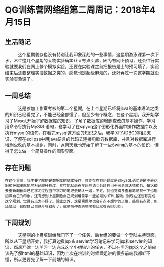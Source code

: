# QG训练营网络组第二周周记：2018年4月15日


## 生活随记

　　　这个星期貌似也没有特别让我印象深刻的一些事情，这星期游泳课第一次下水，不过这几个星期的大物实验确实让人有点头疼，因为有网上预习，还没进行实验就要我们在网上做个模拟实验，还要在实验课之前把报告是上的预习填了，实验结束后还要整理实验数据之类的，感觉也是超级麻烦的，还好再过一次这学期就没实验实验课了。

  
## 一周总结

　　　这是参加工作室考核的第二个星期，在上个星期已经将java的基本语法之类的知识已经看完了，不能已经全部懂了，但至少有个概念，在这个星期，我开始学习了Mysql,开始了解数据库的知识，了解了数据库的增删查改的基本操作，学习用命令行执行MySQL语句，也学习了在sqlyog这个图形化界面中操作数据库以及执行mysql的语句，在看完mysql这方面的知识之后，我学习了JDBC的相关知识，了解在eclipse中用java语言的代码去连接电脑的数据库，并且对数据库进行增删查改的基本操作，同时，这两天我也开始了解了一些Swing的基本的知识，懂得了怎么做一个简易操作的图形界面。


## 存在问题

 	在这个星期，我主要了解的是数据库的基本操作，可能存在的问题就是对MySQL语句还是不是达到那种直接就能写对的那种程度，有可能就是在写这些语句的过程当中总是漏这错那的，每次都要重新翻看自己在学习过程当中学习的笔记去确认一遍，不过，我也觉得多查看笔记找一下也能加深自己的印象，还有想到上星期给自己规划着要学一些前端的HTML基础，到现在还没有完成这个规划，觉得有点太不好了。除此之外，这星期偶尔也会有点不想学的厌倦，感觉有点累，但还是过一会给自己自我开导就好了，能够精神饱满继续看还没看完的知识。

## 下周规划

　　　这星期的小组培训给我们下了一个任务，后台组的要做一个登陆主持页面，所以从下星期开始，我打算边看jsp & servlet学习笔记来学习jsp和servlet的知识，然后开始一边学习一边完成这个小组培训的任务，不过在学习jsp这个之前应该先了解html的基础知识，因为上次在培训的时候师姐讲的很多前端我都听不懂，所以更要先了解一下前端的知识。
　　　
